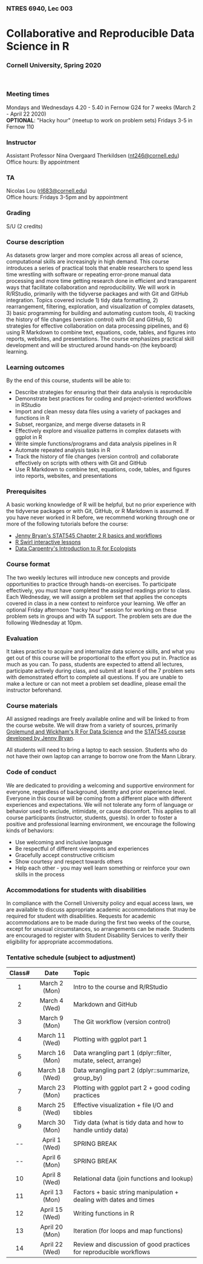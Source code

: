 ### NTRES 6940, Lec 003

# Collaborative and Reproducible Data Science in R

### Cornell University, Spring 2020

<br>

### Meeting times

Mondays and Wednesdays 4.20 - 5.40 in Fernow G24 for 7 weeks (March 2 - April 22 2020)\
**OPTIONAL**: "Hacky hour" (meetup to work on problem sets) Fridays 3-5 in Fernow 110

### Instructor

Assistant Professor Nina Overgaard Therkildsen (nt246@cornell.edu)\
Office hours: By appointment

### TA

Nicolas Lou (rl683@cornell.edu)\
Office hours: Fridays 3-5pm and by appointment

### Grading

S/U (2 credits)

### Course description

As datasets grow larger and more complex across all areas of science, computational skills are increasingly in high demand. This course introduces a series of practical tools that enable researchers to spend less time wrestling with software or repeating error-prone manual data processing and more time getting research done in efficient and transparent ways that facilitate collaboration and reproducibility. We will work in R/RStudio, primarily with the tidyverse packages and with Git and GitHub integration. Topics covered include 1) tidy data formatting, 2) rearrangement, filtering, exploration, and visualization of complex datasets, 3) basic programming for building and automating custom tools, 4) tracking the history of file changes (version control) with Git and GitHub, 5) strategies for effective collaboration on data processing pipelines, and 6) using R Markdown to combine text, equations, code, tables, and figures into reports, websites, and presentations. The course emphasizes practical skill development and will be structured around hands-on (the keyboard) learning.

### Learning outcomes

By the end of this course, students will be able to:

* Describe strategies for ensuring that their data analysis is reproducible
* Demonstrate best practices for coding and project-oriented workflows in RStudio
* Import and clean messy data files using a variety of packages and functions in R 
* Subset, reorganize, and merge diverse datasets in R
* Effectively explore and visualize patterns in complex datasets with ggplot in R
* Write simple functions/programs and data analysis pipelines in R
* Automate repeated analysis tasks in R
* Track the history of file changes (version control) and collaborate effectively on scripts with others with Git and GitHub
* Use R Markdown to combine text, equations, code, tables, and figures into reports, websites, and presentations


### Prerequisites
A basic working knowledge of R will be helpful, but no prior experience with the tidyverse packages or with Git, GitHub, or R Markdown is assumed. If you have never worked in R before, we recommend working through one or more of the following tutorials before the course: 

+ [Jenny Bryan's STAT545 Chapter 2 R basics and workflows](https://stat545.com/r-basics.html)
+ [R Swirl interactive lessons](https://swirlstats.com/)
+ [Data Carpentry's Introduction to R for Ecologists](https://datacarpentry.org/R-ecology-lesson/)


### Course format
The two weekly lectures will introduce new concepts and provide opportunities to practice through hands-on exercises. To participate effectively, you must have completed the assigned readings prior to class. Each Wednesday, we will assign a problem set that applies the concepts covered in class in a new context to reinforce your learning. We offer an optional Friday afternoon "hacky hour" session for working on these problem sets in groups and with TA support. The problem sets are due the following Wednesday at 10pm.


### Evaluation
It takes practice to acquire and internalize data science skills, and what you get out of this course will be proportional to the effort you put in. Practice as much as you can. To pass, students are expected to attend all lectures, participate actively during class, and submit at least 6 of the 7 problem sets with demonstrated effort to complete all questions. If you are unable to make a lecture or can not meet a problem set deadline, please email the instructor beforehand.  


### Course materials
All assigned readings are freely available online and will be linked to from the course website. We will draw from a variety of sources, primarily [Grolemund and Wickham's R For Data Science](https://r4ds.had.co.nz/) and the [STAT545 course developed by Jenny Bryan](https://stat545.com/).  

All students will need to bring a laptop to each session. Students who do not have their own laptop can arrange to borrow one from the Mann Library.


### Code of conduct
We are dedicated to providing a welcoming and supportive environment for everyone, regardless of background, identity and prior experience level. Everyone in this course will be coming from a different place with different experiences and expectations. We will not tolerate any form of language or behavior used to exclude, intimidate, or cause discomfort. This applies to all course participants (instructor, students, guests). In order to foster a positive and professional learning environment, we encourage the following kinds of behaviors:

* Use welcoming and inclusive language
* Be respectful of different viewpoints and experiences
* Gracefully accept constructive criticism
* Show courtesy and respect towards others
* Help each other - you may well learn something or reinforce your own skills in the process



### Accommodations for students with disabilities
In compliance with the Cornell University policy and equal access laws, we are available to discuss appropriate academic accommodations that may be required for student with disabilities. Requests for academic accommodations are to be made during the first two weeks of the course, except for unusual circumstances, so arrangements can be made. Students are encouraged to register with Student Disability Services to verify their eligibility for appropriate accommodations.

### Tentative schedule (subject to adjustment)

Class#  |  Date  |  Topic  |
| :--: | :--: |:---- |
1  |  March 2 (Mon)  |  Intro to the course and R/RStudio  |
2  |  March 4 (Wed)  |  Markdown and GitHub  |
3  |  March 9 (Mon)  |  The Git workflow (version control)  |
4  |  March 11 (Wed)  |  Plotting with ggplot part 1  |
5  |  March 16 (Mon)  |  Data wrangling part 1 (dplyr::filter, mutate, select, arrange)  |
6  |  March 18 (Wed)  |  Data wrangling part 2 (dplyr::summarize, group_by)  |
7  |  March 23 (Mon)  |  Plotting with ggplot part 2 + good coding practices  |
8  |  March 25 (Wed)  |  Effective visualization + file I/O and tibbles  |
9  |  March 30 (Mon)  |  Tidy data (what is tidy data and how to handle untidy data)  |
-- |  April 1 (Wed)  |  SPRING BREAK  |
-- |  April 6 (Mon)  |  SPRING BREAK  |
10  |  April 8 (Wed)  |  Relational data (join functions and lookup)  |
11  |  April 13 (Mon)  |  Factors + basic string manipulation + dealing with dates and times  |
12  |  April 15 (Wed)  |  Writing functions in R  |
13  |  April 20 (Mon)  |  Iteration (for loops and map functions)  |
14  |  April 22 (Wed)  |  Review and discussion of good practices for reproducible workflows  |
